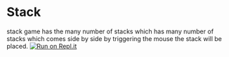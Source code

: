 # Stack
stack game has the many number of stacks which has many number of stacks which comes side by side by triggering the mouse the stack will be placed.
[![Run on Repl.it](https://repl.it/badge/github/karthi-keyan123/Stack)](https://repl.it/github/karthi-keyan123/Stack)